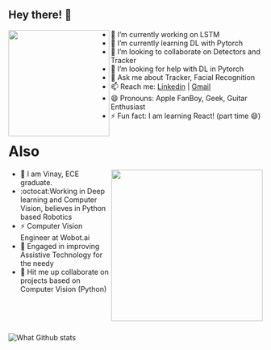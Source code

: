 ## Hey there! 👋 

<img align="left" src="https://media.giphy.com/media/VzvwdRvla47jyjwLZR/giphy.gif" width="200" height="210" />

- 🔭 I’m currently working on LSTM
- 🌱 I’m currently learning DL with Pytorch 
- 👯 I’m looking to collaborate on Detectors and Tracker
- 🤔 I’m looking for help with DL in Pytorch 
- 💬 Ask me about Tracker, Facial Recognition
- 📫 Reach me: [Linkedin](https://www.linkedin.com/in/vinayverma982/) | [Gmail](mailto:vermavinay982@gmail.com)
- 😄 Pronouns: Apple FanBoy, Geek, Guitar Enthusiast
- ⚡ Fun fact: I am learning React! (part time 😄)

# Also


<p>
  <img align="right" src="https://media.giphy.com/media/AiPPsVtxUnwti/giphy.gif" width="300" />
</p>

- :panda_face: I am Vinay, ECE graduate.
- :octocat:Working in Deep learning and Computer Vision, believes in Python based Robotics
- :zap: Computer Vision Engineer at Wobot.ai
- :electric_plug: Engaged in improving Assistive Technology for the needy
- :robot: Hit me up collaborate on projects based on Computer Vision (Python)

<br>
<br>
<br>

![What Github stats](https://github-readme-stats.vercel.app/api?username=vermavinay982&show_icons=true&hide_border=true&dark=true)

